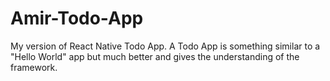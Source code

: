 # Amir-Todo-App
My version of React Native Todo App. A Todo App is something similar to a "Hello World" app but much better and gives the understanding of the framework.
